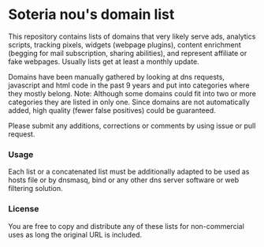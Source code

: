# Soteria nou's domain list

This repository contains lists of domains that very likely serve ads, analytics scripts, tracking pixels, widgets (webpage plugins), content enrichment (begging for mail subscription, sharing abilities), and represent affiliate or fake webpages. Usually lists get at least a monthly update.

Domains have been manually gathered by looking at dns requests, javascript and html code in the past 9 years and put into categories where they mostly belong. Note: Although some domains could fit into two or more categories they are listed in only one. Since domains are not automatically added, high quality (fewer false positives) could be guaranteed.

Please submit any additions, corrections or comments by using issue or pull request.

### Usage
Each list or a concatenated list must be additionally adapted to be used as hosts file or by dnsmasq, bind or any other dns server software or web filtering solution.

### License
You are free to copy and distribute any of these lists for non-commercial uses as long the original URL is included.
